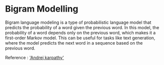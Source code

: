 # Bigram Modelling

Bigram language modeling is a type of probabilistic language model that predicts the probability of a word given the previous word. In this model, the probability of a word depends only on the previous word, which makes it a first-order Markov model. This can be useful for tasks like text generation, where the model predicts the next word in a sequence based on the previous word.

Reference : ['Andrej karpathy'](https://github.com/karpathy)

